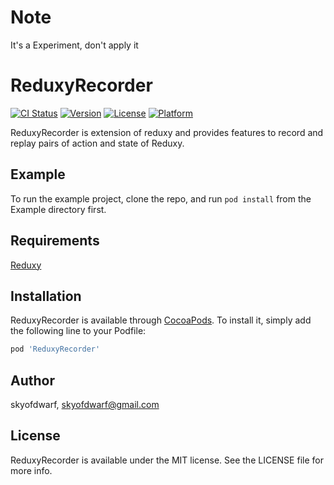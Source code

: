 # Note

It's a Experiment, don't apply it

# ReduxyRecorder

[![CI Status](https://img.shields.io/travis/skyofdwarf/ReduxyRecorder.svg?style=flat)](https://travis-ci.org/skyofdwarf/ReduxyRecorder)
[![Version](https://img.shields.io/cocoapods/v/ReduxyRecorder.svg?style=flat)](https://cocoapods.org/pods/ReduxyRecorder)
[![License](https://img.shields.io/cocoapods/l/ReduxyRecorder.svg?style=flat)](https://cocoapods.org/pods/ReduxyRecorder)
[![Platform](https://img.shields.io/cocoapods/p/ReduxyRecorder.svg?style=flat)](https://cocoapods.org/pods/ReduxyRecorder)

ReduxyRecorder is extension of reduxy and provides features to record and replay pairs of action and state of Reduxy.

## Example

To run the example project, clone the repo, and run `pod install` from the Example directory first.

## Requirements

[Reduxy](https://github.com/skyofdwarf/Reduxy)

## Installation

ReduxyRecorder is available through [CocoaPods](https://cocoapods.org). To install
it, simply add the following line to your Podfile:

```ruby
pod 'ReduxyRecorder'
```

## Author

skyofdwarf, skyofdwarf@gmail.com

## License

ReduxyRecorder is available under the MIT license. See the LICENSE file for more info.

